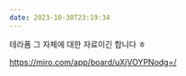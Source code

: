 ```yaml
---
date: 2023-10-30T23:19:34
---
```

테라폼 그 자체에 대한 자료이긴 합니다 ㅎ

 https://miro.com/app/board/uXjVOYPNodg=/